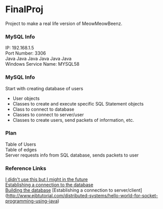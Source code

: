 # FinalProj
Project to make a real life version of MeowMeowBeenz.

### MySQL Info
IP: 192.168.1.5  
Port Number: 3306  
Java Java Java Java Java Java  
Windows Service Name: MYSQL58

### MySQL Info
Start with creating database of users  
* User objects
* Classes to create and execute specific SQL Statement objects
* Class to connect to database
* Classes to connect to server/user
* Classes to create users, send packets of information, etc.

### Plan
Table of Users  
Table of edges  
Server requests info from SQL database, sends packets to user

### Reference Links
[I didn't use this but I might in the future](https://github.com/speedment/speedment/wiki/Tutorial:-Build-a-Social-Network)  
[Establishing a connection to the database](https://stackoverflow.com/questions/2839321/connect-java-to-a-mysql-database)  
[Building the database](http://balusc.omnifaces.org/2008/07/dao-tutorial-data-layer.html)
[Establishing a connection to server/client] (http://www.ejbtutorial.com/distributed-systems/hello-world-for-socket-programming-using-java)

